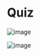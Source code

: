 # Quiz

![image](https://github.com/Tan12d/PWC_Programming_Fundamentals-Java/assets/100254217/64ae3240-8c6b-4e27-bafd-ee5b517638d2)

![image](https://github.com/Tan12d/PWC_Programming_Fundamentals-Java/assets/100254217/7dc0b29f-044a-4d10-bae7-dfc1c226ef1d)
